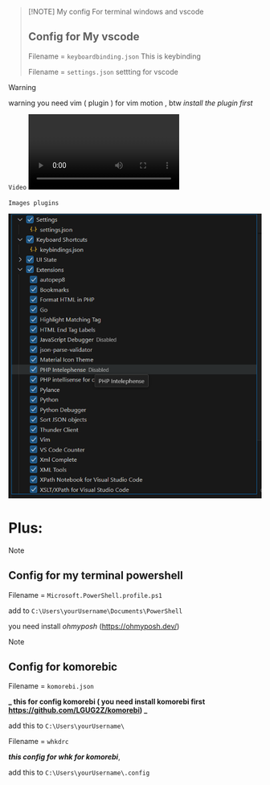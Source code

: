 > [!NOTE] My config For terminal windows and vscode
>
> ## Config for My vscode
>
> Filename = `keyboardbinding.json`
> This is keybinding
>
> Filename = `settings.json`
> settting for vscode

> [!WARNING]
> warning you need vim ( plugin ) for vim motion , btw _install the plugin first_

`Video`
<video src="https://github.com/radiaku/vscodepublicconfig/assets/5983350/c30b29e1-76b1-4ca0-a72d-e8487f9ee97d"></video

`Images plugins`

![plugin screenshot](https://github.com/radiaku/vscodepublicconfig/blob/main/ss/plugins.png?raw=true)

# Plus:

> [!NOTE]
>
> ## Config for my terminal powershell
>
> Filename = `Microsoft.PowerShell.profile.ps1`
>
> add to `C:\Users\yourUsername\Documents\PowerShell`
>
> you need install _ohmyposh_ (https://ohmyposh.dev/)

> [!Note]
>
> ## Config for komorebic
>
> Filename = `komorebi.json`
>
> **_ this for config komorebi ( you need install komorebi first https://github.com/LGUG2Z/komorebi) _**
>
> add this to `C:\Users\yourUsername\`
>
> Filename = `whkdrc`
>
> **_this config for whk for komorebi_**,
>
> add this to `C:\Users\yourUsername\.config`
